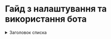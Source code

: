 <h1>Гайд з налаштування та використання бота</h1>
<details>
  <summary>Заголовок списка</summary>
  
  - Пункт 1
  - Пункт 2
  - Пункт 3

  Вы можете добавить сюда любой текст или даже другой вложенный список.
  
</details>
